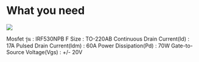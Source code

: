 What you need
=================

<p>
<img src="http://3.bp.blogspot.com/-dfccKe8aZoE/Ur0Cqlb6_CI/AAAAAAAAArg/bS6QjWm68Q0/s320/IMG_3026.JPG">
</p>
Mosfet รุ่น : IRF530NPB
F Size : TO-220AB Continuous 
Drain Current(Id) : 17A 
Pulsed Drain Current(Idm) : 60A Power 
Dissipation(Pd) : 70W 
Gate-to-Source Voltage(Vgs) : +/- 20V
